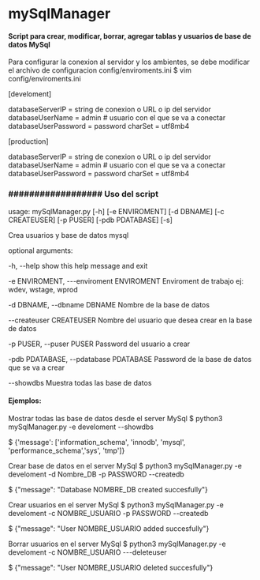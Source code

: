 # mySqlManager

#### Script para crear, modificar, borrar, agregar tablas y usuarios de base de datos MySql

Para configurar la conexion al servidor y los ambientes, se debe modificar el archivo de configuracion config/enviroments.ini
$ vim config/enviroments.ini

[develoment]

databaseServerIP = string de conexion o URL o ip del servidor
databaseUserName = admin # usuario con el que se va a conectar
databaseUserPassword = password
charSet = utf8mb4

[production]

databaseServerIP = string de conexion o URL o ip del servidor
databaseUserName = admin # usuario con el que se va a conectar
databaseUserPassword = password
charSet = utf8mb4

### ################## Uso del script #####################

usage: mySqlManager.py [-h] [-e ENVIROMENT] [-d DBNAME] [-c CREATEUSER] [-p PUSER] [-pdb PDATABASE] [-s]

Crea usuarios y base de datos mysql

optional arguments:

-h, --help show this help message and exit

-e ENVIROMENT, ---enviroment ENVIROMENT Enviroment de trabajo ej: wdev, wstage, wprod

-d DBNAME, --dbname DBNAME Nombre de la base de datos

--createuser CREATEUSER Nombre del usuario que desea crear en la base de datos

-p PUSER, --puser PUSER Password del usuario a crear

-pdb PDATABASE, --pdatabase PDATABASE Password de la base de datos que se va a crear

--showdbs Muestra todas las base de datos

#### Ejemplos:

Mostrar todas las base de datos desde el server MySql
$ python3 mySqlManager.py -e develoment --showdbs

$ {'message': ['information_schema', 'innodb', 'mysql', 'performance_schema','sys', 'tmp']}

Crear base de datos en el server MySql
$ python3 mySqlManager.py -e develoment -d Nombre_DB -p PASSWORD --createdb

$ {"message": "Database NOMBRE_DB created succesfully"}

Crear usuarios en el server MySql
$ python3 mySqlManager.py -e develoment -c NOMBRE_USUARIO -p PASSWORD --createdb

$ {"message": "User NOMBRE_USUARIO added succesfully"}

Borrar usuarios en el server MySql
$ python3 mySqlManager.py -e develoment -c NOMBRE_USUARIO ---deleteuser

$ {"message": "User NOMBRE_USUARIO deleted succesfully"}

